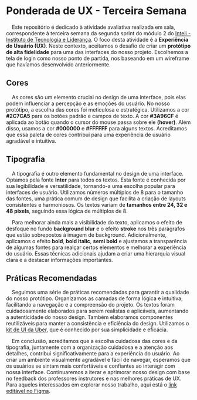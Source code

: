 # Ponderada de UX - Terceira Semana

&nbsp;&nbsp;&nbsp;&nbsp;Este repositório é dedicado à atividade avaliativa realizada em sala, correspondente à terceira semana da segunda sprint do módulo 2 do [Inteli - Instituto de Tecnologia e Liderança](https://www.inteli.edu.br/). O foco desta atividade é a **Experiência do Usuário (UX)**. Neste contexto, aceitamos o desafio de criar um **protótipo de alta fidelidade** para uma das interfaces do nosso projeto. Escolhemos a tela de login como nosso ponto de partida, nos baseando em um wireframe que havíamos desenvolvido anteriormente.

## Cores

&nbsp;&nbsp;&nbsp;&nbsp;As cores são um elemento crucial no design de uma interface, pois elas podem influenciar a percepção e as emoções do usuário. No nosso protótipo, a escolha das cores foi meticulosa e estratégica. Utilizamos a cor **#2C7CA5** para os botões padrão e campos de texto. A cor **#3A96CF** é aplicada ao botão quando o cursor do mouse passa sobre ele **(hover)**. Além disso, usamos a cor **#000000** e **#FFFFFF** para alguns textos. Acreditamos que essa paleta de cores contribui para uma experiência de usuário agradável e intuitiva.

## Tipografia

&nbsp;&nbsp;&nbsp;&nbsp;A tipografia é outro elemento fundamental no design de uma interface. Optamos pela fonte **Inter** para todos os textos. Esta fonte é conhecida por sua legibilidade e versatilidade, tornando-a uma escolha popular para interfaces de usuário. Utilizamos números múltiplos de 8 para o tamanho das fontes, uma prática comum de design que facilita a criação de layouts consistentes e harmoniosos. Os textos variam de **tamanhos entre 24, 32 e 48 pixels**, seguindo essa lógica de múltiplos de 8. 

&nbsp;&nbsp;&nbsp;&nbsp;Para melhorar ainda mais a visibilidade do texto, aplicamos o efeito de desfoque no fundo **background blur** e o efeito **stroke** nos três parágrafos que estão sobrepostos à imagem de background. Adicionalmente, aplicamos o efeito **bold**, **bold italic**, **semi bold** e ajustamos a transparência de algumas fontes para realçar certos elementos e melhorar a experiência do usuário. Essas técnicas adicionais ajudam a criar uma hierarquia visual clara e a destacar informações importantes.

## Práticas Recomendadas

&nbsp;&nbsp;&nbsp;&nbsp;Seguimos uma série de práticas recomendadas para garantir a qualidade do nosso protótipo. Organizamos as camadas de forma lógica e intuitiva, facilitando a navegação e a compreensão do projeto. Os textos foram cuidadosamente elaborados para serem realistas e aplicáveis, aumentando a autenticidade do nosso design. Também elaboramos componentes reutilizáveis para manter a consistência e eficiência do design. Utilizamos o [kit de UI da Uber](https://www.figma.com/community/file/805195278314519508/base-gallery), que é conhecido por sua simplicidade e eficácia.

&nbsp;&nbsp;&nbsp;&nbsp;Em conclusão, acreditamos que a escolha cuidadosa das cores e da tipografia, juntamente com a organização cuidadosa e a atenção aos detalhes, contribui significativamente para a experiência do usuário. Ao criar um ambiente visualmente agradável e fácil de navegar, esperamos que os usuários se sintam mais confortáveis e confiantes ao interagir com nossa interface. Continuaremos a iterar e aprimorar nosso design com base no feedback dos professores instrutores e nas melhores práticas de UX. Para aqueles interessados em explorar nosso trabalho, aqui está o [link editável no Figma](https://www.figma.com/proto/dmAMo8AhrT5VjnHSvdrTNm/Prot%C3%B3tipo-de-alta-fidelidade---Tela-de-login?type=design&node-id=4-128&t=DVZtxPKkeXRdaMBP-1&scaling=scale-down-width&page-id=0%3A1&mode=design).
